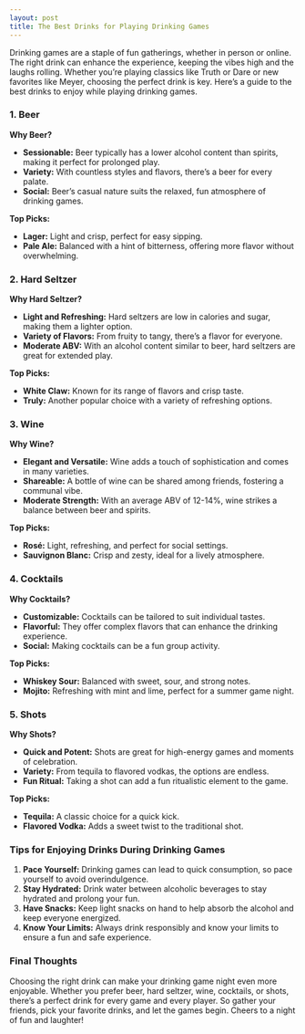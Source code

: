 ```yaml
---
layout: post
title: The Best Drinks for Playing Drinking Games
---
```


Drinking games are a staple of fun gatherings, whether in person or online. The right drink can enhance the experience, keeping the vibes high and the laughs rolling. Whether you’re playing classics like Truth or Dare or new favorites like Meyer, choosing the perfect drink is key. Here’s a guide to the best drinks to enjoy while playing drinking games.

### 1. Beer

**Why Beer?**

-   **Sessionable:** Beer typically has a lower alcohol content than spirits, making it perfect for prolonged play.
-   **Variety:** With countless styles and flavors, there’s a beer for every palate.
-   **Social:** Beer’s casual nature suits the relaxed, fun atmosphere of drinking games.

**Top Picks:**

-   **Lager:** Light and crisp, perfect for easy sipping.
-   **Pale Ale:** Balanced with a hint of bitterness, offering more flavor without overwhelming.

### 2. Hard Seltzer

**Why Hard Seltzer?**

-   **Light and Refreshing:** Hard seltzers are low in calories and sugar, making them a lighter option.
-   **Variety of Flavors:** From fruity to tangy, there’s a flavor for everyone.
-   **Moderate ABV:** With an alcohol content similar to beer, hard seltzers are great for extended play.

**Top Picks:**

-   **White Claw:** Known for its range of flavors and crisp taste.
-   **Truly:** Another popular choice with a variety of refreshing options.

### 3. Wine

**Why Wine?**

-   **Elegant and Versatile:** Wine adds a touch of sophistication and comes in many varieties.
-   **Shareable:** A bottle of wine can be shared among friends, fostering a communal vibe.
-   **Moderate Strength:** With an average ABV of 12-14%, wine strikes a balance between beer and spirits.

**Top Picks:**

-   **Rosé:** Light, refreshing, and perfect for social settings.
-   **Sauvignon Blanc:** Crisp and zesty, ideal for a lively atmosphere.

### 4. Cocktails

**Why Cocktails?**

-   **Customizable:** Cocktails can be tailored to suit individual tastes.
-   **Flavorful:** They offer complex flavors that can enhance the drinking experience.
-   **Social:** Making cocktails can be a fun group activity.

**Top Picks:**

-   **Whiskey Sour:** Balanced with sweet, sour, and strong notes.
-   **Mojito:** Refreshing with mint and lime, perfect for a summer game night.

### 5. Shots

**Why Shots?**

-   **Quick and Potent:** Shots are great for high-energy games and moments of celebration.
-   **Variety:** From tequila to flavored vodkas, the options are endless.
-   **Fun Ritual:** Taking a shot can add a fun ritualistic element to the game.

**Top Picks:**

-   **Tequila:** A classic choice for a quick kick.
-   **Flavored Vodka:** Adds a sweet twist to the traditional shot.

### Tips for Enjoying Drinks During Drinking Games

1.  **Pace Yourself:** Drinking games can lead to quick consumption, so pace yourself to avoid overindulgence.
2.  **Stay Hydrated:** Drink water between alcoholic beverages to stay hydrated and prolong your fun.
3.  **Have Snacks:** Keep light snacks on hand to help absorb the alcohol and keep everyone energized.
4.  **Know Your Limits:** Always drink responsibly and know your limits to ensure a fun and safe experience.

### Final Thoughts

Choosing the right drink can make your drinking game night even more enjoyable. Whether you prefer beer, hard seltzer, wine, cocktails, or shots, there’s a perfect drink for every game and every player. So gather your friends, pick your favorite drinks, and let the games begin. Cheers to a night of fun and laughter!
